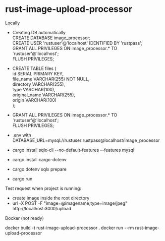 # rust-image-upload-processor

Locally

- Creating DB automatically   
    CREATE DATABASE image_processor;  
    CREATE USER 'rustuser'@'localhost' IDENTIFIED BY 'rustpass';  
    GRANT ALL PRIVILEGES ON image_processor.* TO 'rustuser'@'localhost';  
    FLUSH PRIVILEGES;
- CREATE TABLE files (  
    id SERIAL PRIMARY KEY,  
    file_name VARCHAR(255) NOT NULL,  
    directory VARCHAR(255),  
    type VARCHAR(100),  
    original_name VARCHAR(255),  
    origin VARCHAR(100)  
    );
    
- GRANT ALL PRIVILEGES ON image_processor.* TO 'rustuser'@'localhost';  
    FLUSH PRIVILEGES;
    
- .env with DATABASE_URL=mysql://rustuser:rustpass@localhost/image_processor
- cargo install sqlx-cli --no-default-features --features mysql
- cargo install cargo-dotenv
- cargo dotenv sqlx prepare
- cargo run

Test request when project is running:
- create image inside the root directory
- url -X POST -F "image=@imagename;type=image/jpeg" http://localhost:3000/upload


Docker (not ready)

docker build -t rust-image-upload-processor .
docker run --rm rust-image-upload-processor